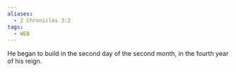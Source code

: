 ```yaml
---
aliases:
  - 2 Chronicles 3:2
tags:
  - WEB
---
```

He began to build in the second day of the second month, in the fourth year of his reign.